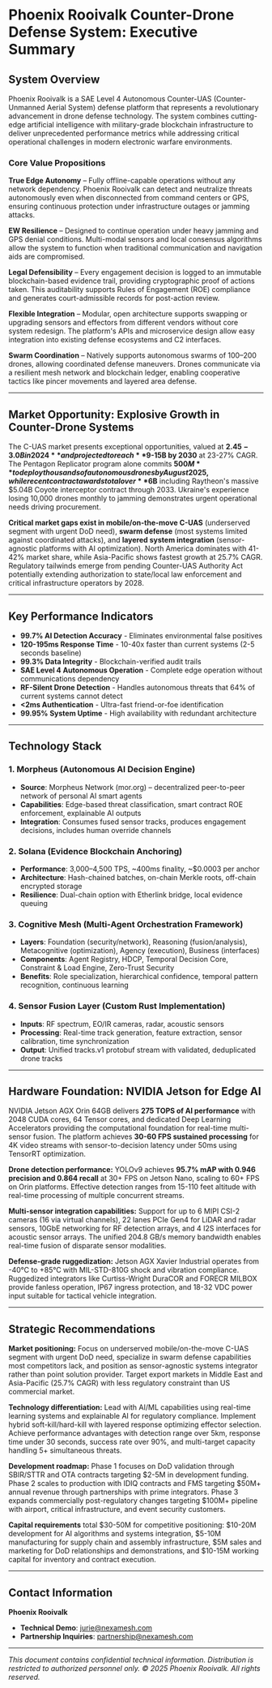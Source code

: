 # Phoenix Rooivalk Counter-Drone Defense System: Executive Summary

## System Overview

Phoenix Rooivalk is a SAE Level 4 Autonomous Counter-UAS (Counter-Unmanned
Aerial System) defense platform that represents a revolutionary advancement in
drone defense technology. The system combines cutting-edge artificial
intelligence with military-grade blockchain infrastructure to deliver
unprecedented performance metrics while addressing critical operational
challenges in modern electronic warfare environments.

### Core Value Propositions

**True Edge Autonomy** – Fully offline-capable operations without any network
dependency. Phoenix Rooivalk can detect and neutralize threats autonomously even
when disconnected from command centers or GPS, ensuring continuous protection
under infrastructure outages or jamming attacks.

**EW Resilience** – Designed to continue operation under heavy jamming and GPS
denial conditions. Multi-modal sensors and local consensus algorithms allow the
system to function when traditional communication and navigation aids are
compromised.

**Legal Defensibility** – Every engagement decision is logged to an immutable
blockchain-based evidence trail, providing cryptographic proof of actions taken.
This auditability supports Rules of Engagement (ROE) compliance and generates
court-admissible records for post-action review.

**Flexible Integration** – Modular, open architecture supports swapping or
upgrading sensors and effectors from different vendors without core system
redesign. The platform's APIs and microservice design allow easy integration
into existing defense ecosystems and C2 interfaces.

**Swarm Coordination** – Natively supports autonomous swarms of 100–200 drones,
allowing coordinated defense maneuvers. Drones communicate via a resilient mesh
network and blockchain ledger, enabling cooperative tactics like pincer
movements and layered area defense.

---

## Market Opportunity: Explosive Growth in Counter-Drone Systems

The C-UAS market presents exceptional opportunities, valued at **$2.45-3.0B in
2024** and projected to reach **$9-15B by 2030** at 23-27% CAGR. The Pentagon
Replicator program alone commits **$500M** to deploy thousands of autonomous
drones by August 2025, while recent contract awards total over **$6B** including
Raytheon's massive $5.04B Coyote interceptor contract through 2033. Ukraine's
experience losing 10,000 drones monthly to jamming demonstrates urgent
operational needs driving procurement.

**Critical market gaps exist in mobile/on-the-move C-UAS** (underserved segment
with urgent DoD need), **swarm defense** (most systems limited against
coordinated attacks), and **layered system integration** (sensor-agnostic
platforms with AI optimization). North America dominates with 41-42% market
share, while Asia-Pacific shows fastest growth at 25.7% CAGR. Regulatory
tailwinds emerge from pending Counter-UAS Authority Act potentially extending
authorization to state/local law enforcement and critical infrastructure
operators by 2028.

---

## Key Performance Indicators

- **99.7% AI Detection Accuracy** - Eliminates environmental false positives
- **120-195ms Response Time** - 10-40x faster than current systems (2-5 seconds
  baseline)
- **99.3% Data Integrity** - Blockchain-verified audit trails
- **SAE Level 4 Autonomous Operation** - Complete edge operation without
  communications dependency
- **RF-Silent Drone Detection** - Handles autonomous threats that 64% of current
  systems cannot detect
- **<2ms Authentication** - Ultra-fast friend-or-foe identification
- **99.95% System Uptime** - High availability with redundant architecture

---

## Technology Stack

### 1. Morpheus (Autonomous AI Decision Engine)

- **Source**: Morpheus Network (mor.org) – decentralized peer-to-peer network of
  personal AI smart agents
- **Capabilities**: Edge-based threat classification, smart contract ROE
  enforcement, explainable AI outputs
- **Integration**: Consumes fused sensor tracks, produces engagement decisions,
  includes human override channels

### 2. Solana (Evidence Blockchain Anchoring)

- **Performance**: 3,000–4,500 TPS, ~400ms finality, ~$0.0003 per anchor
- **Architecture**: Hash-chained batches, on-chain Merkle roots, off-chain
  encrypted storage
- **Resilience**: Dual-chain option with Etherlink bridge, local evidence
  queuing

### 3. Cognitive Mesh (Multi-Agent Orchestration Framework)

- **Layers**: Foundation (security/network), Reasoning (fusion/analysis),
  Metacognitive (optimization), Agency (execution), Business (interfaces)
- **Components**: Agent Registry, HDCP, Temporal Decision Core, Constraint &
  Load Engine, Zero-Trust Security
- **Benefits**: Role specialization, hierarchical confidence, temporal pattern
  recognition, continuous learning

### 4. Sensor Fusion Layer (Custom Rust Implementation)

- **Inputs**: RF spectrum, EO/IR cameras, radar, acoustic sensors
- **Processing**: Real-time track generation, feature extraction, sensor
  calibration, time synchronization
- **Output**: Unified tracks.v1 protobuf stream with validated, deduplicated
  drone tracks

---

## Hardware Foundation: NVIDIA Jetson for Edge AI

NVIDIA Jetson AGX Orin 64GB delivers **275 TOPS of AI performance** with 2048
CUDA cores, 64 Tensor cores, and dedicated Deep Learning Accelerators providing
the computational foundation for real-time multi-sensor fusion. The platform
achieves **30-60 FPS sustained processing** for 4K video streams with
sensor-to-decision latency under 50ms using TensorRT optimization.

**Drone detection performance:** YOLOv9 achieves **95.7% mAP with 0.946
precision and 0.864 recall** at 30+ FPS on Jetson Nano, scaling to 60+ FPS on
Orin platforms. Effective detection ranges from 15-110 feet altitude with
real-time processing of multiple concurrent streams.

**Multi-sensor integration capabilities:** Support for up to 6 MIPI CSI-2
cameras (16 via virtual channels), 22 lanes PCIe Gen4 for LiDAR and radar
sensors, 10GbE networking for RF detection arrays, and 4 I2S interfaces for
acoustic sensor arrays. The unified 204.8 GB/s memory bandwidth enables
real-time fusion of disparate sensor modalities.

**Defense-grade ruggedization:** Jetson AGX Xavier Industrial operates from
-40°C to +85°C with MIL-STD-810G shock and vibration compliance. Ruggedized
integrators like Curtiss-Wright DuraCOR and FORECR MILBOX provide fanless
operation, IP67 ingress protection, and 18-32 VDC power input suitable for
tactical vehicle integration.

---

## Strategic Recommendations

**Market positioning:** Focus on underserved mobile/on-the-move C-UAS segment
with urgent DoD need, specialize in swarm defense capabilities most competitors
lack, and position as sensor-agnostic systems integrator rather than point
solution provider. Target export markets in Middle East and Asia-Pacific (25.7%
CAGR) with less regulatory constraint than US commercial market.

**Technology differentiation:** Lead with AI/ML capabilities using real-time
learning systems and explainable AI for regulatory compliance. Implement hybrid
soft-kill/hard-kill with layered response optimizing effector selection. Achieve
performance advantages with detection range over 5km, response time under 30
seconds, success rate over 90%, and multi-target capacity handling 5+
simultaneous threats.

**Development roadmap:** Phase 1 focuses on DoD validation through SBIR/STTR and
OTA contracts targeting $2-5M in development funding. Phase 2 scales to
production with IDIQ contracts and FMS targeting $50M+ annual revenue through
partnerships with prime integrators. Phase 3 expands commercially
post-regulatory changes targeting $100M+ pipeline with airport, critical
infrastructure, and event security customers.

**Capital requirements** total $30-50M for competitive positioning: $10-20M
development for AI algorithms and systems integration, $5-10M manufacturing for
supply chain and assembly infrastructure, $5M sales and marketing for DoD
relationships and demonstrations, and $10-15M working capital for inventory and
contract execution.

---

## Contact Information

**Phoenix Rooivalk**

- **Technical Demo**: [jurie@nexamesh.com](mailto:jurie@nexamesh.com)
- **Partnership Inquiries**:
  [partnership@nexamesh.com](mailto:partnership@nexamesh.com)

---

_This document contains confidential technical information. Distribution is
restricted to authorized personnel only. © 2025 Phoenix Rooivalk. All rights
reserved._
